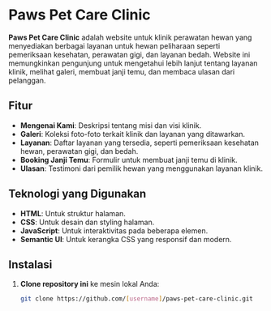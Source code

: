 # Paws Pet Care Clinic

**Paws Pet Care Clinic** adalah website untuk klinik perawatan hewan yang menyediakan berbagai layanan untuk hewan peliharaan seperti pemeriksaan kesehatan, perawatan gigi, dan layanan bedah. Website ini memungkinkan pengunjung untuk mengetahui lebih lanjut tentang layanan klinik, melihat galeri, membuat janji temu, dan membaca ulasan dari pelanggan.

## Fitur

- **Mengenai Kami**: Deskripsi tentang misi dan visi klinik.
- **Galeri**: Koleksi foto-foto terkait klinik dan layanan yang ditawarkan.
- **Layanan**: Daftar layanan yang tersedia, seperti pemeriksaan kesehatan hewan, perawatan gigi, dan bedah.
- **Booking Janji Temu**: Formulir untuk membuat janji temu di klinik.
- **Ulasan**: Testimoni dari pemilik hewan yang menggunakan layanan klinik.

## Teknologi yang Digunakan

- **HTML**: Untuk struktur halaman.
- **CSS**: Untuk desain dan styling halaman.
- **JavaScript**: Untuk interaktivitas pada beberapa elemen.
- **Semantic UI**: Untuk kerangka CSS yang responsif dan modern.

## Instalasi

1. **Clone repository ini** ke mesin lokal Anda:

   ```bash
   git clone https://github.com/[username]/paws-pet-care-clinic.git
